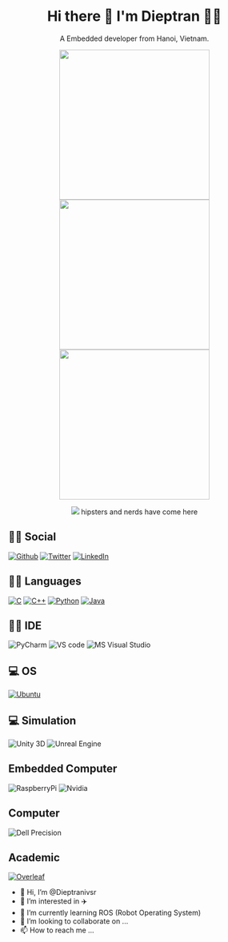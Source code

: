<h1 align='center'>
  Hi there 👋 I'm Dieptran 👨‍💻
</h1>

<p align='center'>
  A Embedded developer from Hanoi, Vietnam.
</p>

<p align='center'>
  <a href="#"><img src="https://github-readme-stats.vercel.app/api/top-langs/?username=Dieptranivsr&show_icons=true&count_private=true&theme=dark" width="300"></a>
  <a href="#"><img src="https://github-readme-stats.vercel.app/api?username=Dieptranivsr&show_icons=true&count_private=true&theme=dark" width="300"></a> 
  <a href="#"><img src="https://github-readme-streak-stats.herokuapp.com/?user=Dieptranivsr&show_icons=true&count_private=true&theme=dark" width="300"></a>
</p>

<p align='center'>
  <a href="#"><img src="https://badges.pufler.dev/visits/Dieptranivsr/Dieptranivsr"></a> hipsters and nerds have come here 
</p>

<div id="top"></div>
<!--
*** Thanks for checking out the Best-README-Template. If you have a suggestion
*** that would make this better, please fork the repo and create a pull request
*** or simply open an issue with the tag "enhancement".
*** Don't forget to give the project a star!
*** Thanks again! Now go create something AMAZING! :D
-->



<!-- PROJECT SHIELDS -->
<!--
*** I'm using markdown "reference style" links for readability.
*** Reference links are enclosed in brackets [ ] instead of parentheses ( ).
*** See the bottom of this document for the declaration of the reference variables
*** for contributors-url, forks-url, etc. This is an optional, concise syntax you may use.
*** https://www.markdownguide.org/basic-syntax/#reference-style-links
-->
## 👨👩 Social 
[![Github][github-shield]][github-url]
[![Twitter][twitter-shield]][twitter-url]
[![LinkedIn][linkedin-shield]][linkedin-url]
<!-- [![wordpress][wordpress-shield]][wordpress-url] -->
<!-- https://img.shields.io/badge/Wordpress-21759B?style=for-the-badge&logo=wordpress&logoColor=white -->

## 👩‍💻 Languages 
[![C][c-shield]][c-url]
[![C++][c++-shield]][c++-url]
[![Python][python-shield]][python-url]
[![Java][java-shield]][java-url]

## 👩‍💻 IDE 
![PyCharm](https://img.shields.io/badge/PyCharm-000000.svg?&style=for-the-badge&logo=PyCharm&logoColor=green)
![VS code](https://img.shields.io/badge/VSCode-0078D4?style=for-the-badge&logo=visual%20studio%20code&logoColor=white)
![MS Visual Studio](https://img.shields.io/badge/Visual_Studio-5C2D91?style=for-the-badge&logo=visual%20studio&logoColor=white)

## 💻 OS 
[![Ubuntu][Ubuntu-shield]][Ubuntu-url]

## 💻 Simulation
![Unity 3D](https://img.shields.io/badge/Unity-100000?style=for-the-badge&logo=unity&logoColor=white)
![Unreal Engine](https://img.shields.io/badge/-Unreal%20Engine-313131?style=for-the-badge&logo=unreal-engine&logoColor=white)

## Embedded Computer
![RaspberryPi](https://img.shields.io/badge/-RaspberryPi-purple?style=flat-square&logo=Raspberry)
![Nvidia](https://img.shields.io/badge/-Nvidia_Jetson-green?style=flat-square&logo=Nvidia)

## Computer
![Dell Precision](https://img.shields.io/badge/dell%20laptop-007DB8?style=for-the-badge&logo=dell&logoColor=white)

## Academic
[![Overleaf][Overleaf-shield]][Overleaf-url]


- 👋 Hi, I’m @Dieptranivsr
- 👀 I’m interested in :airplane: 
- 🌱 I’m currently learning ROS (Robot Operating System)
- 💞️ I’m looking to collaborate on ...
- 📫 How to reach me ...

<!---
Dieptranivsr/Dieptranivsr is a ✨ special ✨ repository because its `README.md` (this file) appears on your GitHub profile.
You can click the Preview link to take a look at your changes.
--->



<!-- MARKDOWN LINKS & IMAGES -->
<!-- https://www.markdownguide.org/basic-syntax/#reference-style-links -->
[github-shield]: https://img.shields.io/badge/GitHub-100000?style=for-the-badge&logo=github&logoColor=white
[github-url]: https://github.com/Dieptranivsr
[twitter-shield]: https://img.shields.io/badge/Twitter-1DA1F2?style=for-the-badge&logo=twitter&logoColor=white
[twitter-url]: https://twitter.com/DiepTra38267774
[linkedin-shield]: https://img.shields.io/badge/-LinkedIn-black.svg?style=for-the-badge&logo=linkedin&colorB=555
[linkedin-url]: https://www.linkedin.com/in/tu%E1%BA%A5n-%C4%91i%E1%BB%87p-tr%E1%BA%A7n-99b96616b/

[c-shield]: https://img.shields.io/badge/C-00599C?style=for-the-badge&logo=c&logoColor=white
[c-url]: https://en.wikipedia.org/wiki/C_(programming_language)
[c++-shield]: https://img.shields.io/badge/C%2B%2B-00599C?style=for-the-badge&logo=c%2B%2B&logoColor=white
[c++-url]: https://en.wikipedia.org/wiki/C%2B%2B
[python-shield]: https://img.shields.io/badge/Python-3776AB?style=for-the-badge&logo=python&logoColor=white
[python-url]: https://www.python.org/
[java-shield]: https://img.shields.io/badge/Java-ED8B00?style=for-the-badge&logo=java&logoColor=white
[java-url]: https://www.java.com/en/

[Ubuntu-shield]: https://img.shields.io/badge/Ubuntu-E95420?style=for-the-badge&logo=ubuntu&logoColor=white
[Ubuntu-url]:https://ubuntu.com/

[Overleaf-shield]: https://img.shields.io/badge/Overleaf-47A141?style=for-the-badge&logo=Overleaf&logoColor=white
[Overleaf-url]: https://www.overleaf.com/
